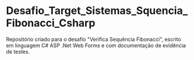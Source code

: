 # Desafio_Target_Sistemas_Squencia_Fibonacci_Csharp
Repositório criado para o desafio "Verifica Sequência Fibonacci", escrito em linguagem C# ASP .Net Web Forms e com documentação de evidência de testes.
